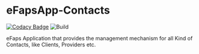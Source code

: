 # eFapsApp-Contacts
[![Codacy Badge](https://api.codacy.com/project/badge/Grade/17400b90b9f448b1bd46ac77a66077d1)](https://www.codacy.com/app/eFaps/eFapsApp-Contacts?utm_source=github.com&amp;utm_medium=referral&amp;utm_content=eFaps/eFapsApp-Contacts&amp;utm_campaign=Badge_Grade)
![Build](https://github.com/eFaps/eFapsApp-Contacts/workflows/Build/badge.svg)

eFaps Application that provides the management mechanism for all Kind of Contacts, like Clients, Providers etc.
